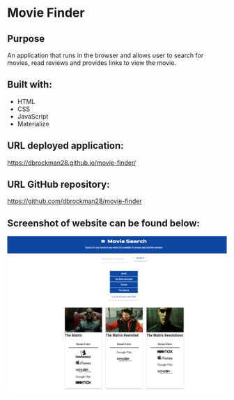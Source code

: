 # Movie Finder


## Purpose
An application that runs in the browser and allows user to search for movies, read reviews and provides links to view the movie.

## Built with:
* HTML
* CSS
* JavaScript
* Materialize 

## URL deployed application:

https://dbrockman28.github.io/movie-finder/

## URL GitHub repository:

https://github.com/dbrockman28/movie-finder

## Screenshot of website can be found below:

![This is a screenshot of the Movie Finder browser application](/assets/images/screenshot.PNG)